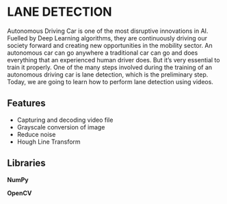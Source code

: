 
# LANE DETECTION

Autonomous Driving Car is one of the most disruptive innovations in AI. Fuelled by Deep Learning algorithms, they are continuously driving our society forward and creating new opportunities in the mobility sector. An autonomous car can go anywhere a traditional car can go and does everything that an experienced human driver does. But it’s very essential to train it properly. One of the many steps involved during the training of an autonomous driving car is lane detection, which is the preliminary step. Today, we are going to learn how to perform lane detection using videos.



## Features

- Capturing and decoding video file
- Grayscale conversion of image
- Reduce noise
- Hough Line Transform
  
## Libraries 

**NumPy** 

**OpenCV** 

  